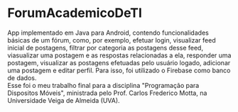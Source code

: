 # ForumAcademicoDeTI
 App implementado em Java para Android, contendo funcionalidades básicas de um fórum, como, por exemplo, efetuar login, visualizar feed inicial de postagens, filtrar por categoria as postagens desse feed, viasualizar uma postagem e as respostas relacionadas a ela, responder uma postagem, visualizar as postagens efetuadas pelo usuário logado, adicionar uma postagem e editar perfil. Para isso, foi utilizado o Firebase como banco de dados.  
Esse foi o meu trabalho final para a disciplina "Programação para Dispositos Móveis", ministrada pelo Prof. Carlos Frederico Motta, na Universidade Veiga de Almeida (UVA).
